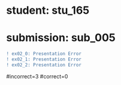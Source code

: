 # student: stu_165
# submission: sub_005

```diff
! ex02_0: Presentation Error
! ex02_1: Presentation Error
! ex02_2: Presentation Error
```
#incorrect=3
#correct=0
